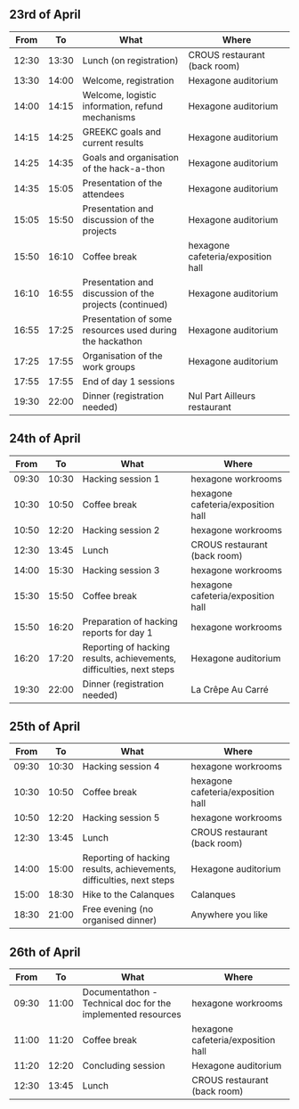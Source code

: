 ## 23rd of April

| From | To | What | Where |
|-------|-------|------------------------------------|---------------------------------|
| 12:30 | 13:30 | Lunch (on registration)| CROUS restaurant (back room) |
| 13:30 | 14:00 | Welcome, registration| Hexagone auditorium |
| 14:00 | 14:15 | Welcome, logistic information, refund mechanisms| Hexagone auditorium |
| 14:15 | 14:25 | GREEKC goals and current results| Hexagone auditorium |
| 14:25 | 14:35 | Goals and organisation of the hack-a-thon| Hexagone auditorium |
| 14:35 | 15:05 | Presentation of the attendees| Hexagone auditorium |
| 15:05 | 15:50 | Presentation and discussion of the projects| Hexagone auditorium |
| 15:50 | 16:10 | Coffee break| hexagone cafeteria/exposition hall |
| 16:10 | 16:55 | Presentation and discussion of the projects (continued)| Hexagone auditorium |
| 16:55 | 17:25 | Presentation of some resources used during the hackathon| Hexagone auditorium |
| 17:25 | 17:55 | Organisation of the work groups| Hexagone auditorium |
| 17:55 | 17:55 | End of day 1 sessions|  |
| 19:30 | 22:00 | Dinner (registration needed)| Nul Part Ailleurs restaurant |

## 24th of April

| From | To | What | Where |
|-------|-------|------------------------------------|---------------------------------|
| 09:30 | 10:30 | Hacking session 1| hexagone workrooms |
| 10:30 | 10:50 | Coffee break| hexagone cafeteria/exposition hall |
| 10:50 | 12:20 | Hacking session 2| hexagone workrooms |
| 12:30 | 13:45 | Lunch| CROUS restaurant (back room) |
| 14:00 | 15:30 | Hacking session 3| hexagone workrooms |
| 15:30 | 15:50 | Coffee break| hexagone cafeteria/exposition hall |
| 15:50 | 16:20 | Preparation of hacking reports for day 1| hexagone workrooms |
| 16:20 | 17:20 | Reporting of hacking results, achievements, difficulties, next steps| Hexagone auditorium |
| 19:30 | 22:00 | Dinner (registration needed)| La Crêpe Au Carré |

## 25th of April

| From | To | What | Where |
|-------|-------|------------------------------------|---------------------------------|
| 09:30 | 10:30 | Hacking session 4| hexagone workrooms |
| 10:30 | 10:50 | Coffee break| hexagone cafeteria/exposition hall |
| 10:50 | 12:20 | Hacking session 5| hexagone workrooms |
| 12:30 | 13:45 | Lunch| CROUS restaurant (back room) |
| 14:00 | 15:00 | Reporting of hacking results, achievements, difficulties, next steps| Hexagone auditorium |
| 15:00 | 18:30 | Hike to the Calanques| Calanques |
| 18:30 | 21:00 | Free evening (no organised dinner)| Anywhere you like |

## 26th of April

| From | To | What | Where |
|-------|-------|------------------------------------|---------------------------------|
| 09:30 | 11:00 | Documentathon - Technical doc for the implemented resources| hexagone workrooms |
| 11:00 | 11:20 | Coffee break| hexagone cafeteria/exposition hall |
| 11:20 | 12:20 | Concluding session| Hexagone auditorium |
| 12:30 | 13:45 | Lunch| CROUS restaurant (back room) |
